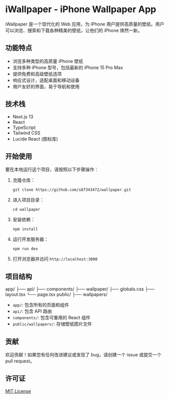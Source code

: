 # iWallpaper - iPhone Wallpaper App

iWallpaper 是一个现代化的 Web 应用，为 iPhone 用户提供高质量的壁纸。用户可以浏览、搜索和下载各种精美的壁纸，让他们的 iPhone 焕然一新。

## 功能特点

- 浏览多种类型的高质量 iPhone 壁纸
- 支持多种 iPhone 型号，包括最新的 iPhone 15 Pro Max
- 提供免费和高级壁纸选项
- 响应式设计，适配桌面和移动设备
- 用户友好的界面，易于导航和使用

## 技术栈

- Next.js 13
- React
- TypeScript
- Tailwind CSS
- Lucide React (图标库)

## 开始使用

要在本地运行这个项目，请按照以下步骤操作：

1. 克隆仓库：
   ```
   git clone https://github.com/s87343472/wallpaper.git
   ```

2. 进入项目目录：
   ```
   cd wallpaper
   ```

3. 安装依赖：
   ```
   npm install
   ```

4. 运行开发服务器：
   ```
   npm run dev
   ```

5. 打开浏览器并访问 `http://localhost:3000`

## 项目结构
app/
├── api/
├── components/
├── wallpaper/
├── globals.css
├── layout.tsx
└── page.tsx
public/
├── wallpapers/

- `app/`: 包含所有的页面和组件
- `api/`: 包含 API 路由
- `components/`: 包含可重用的 React 组件
- `public/wallpapers/`: 存储壁纸图片文件

## 贡献

欢迎贡献！如果您有任何改进建议或发现了 bug，请创建一个 issue 或提交一个 pull request。

## 许可证

[MIT License](LICENSE)